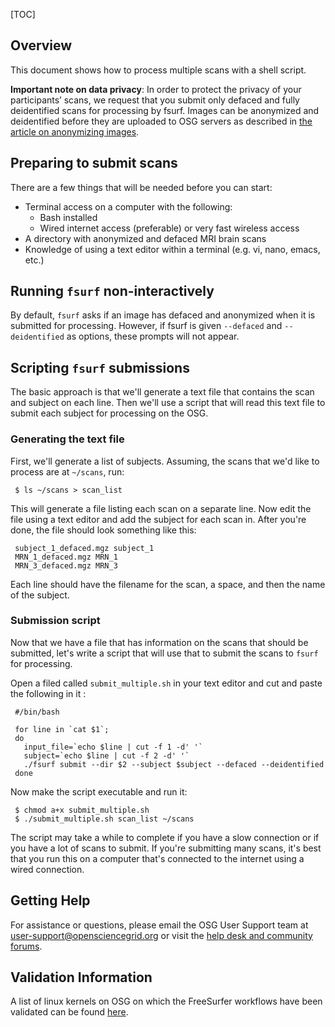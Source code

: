 
[title]: - "Submitting multiple  scans to Fsurf"
[TOC]


## Overview

This document shows how to process multiple scans with a shell script.  

**Important note on data privacy**:  In order to protect the privacy of your
participants’ scans, we request that you submit only defaced and fully
deidentified scans for processing by fsurf.  Images can be anonymized and
deidentified before they are uploaded to OSG servers as described in [the
article on anonymizing images](https://support.opensciencegrid.org/support/solutions/articles/12000008493-anonymizing-images).


## Preparing to submit scans

There are a few things that will be needed before you can start:

* Terminal access on a computer with the following:
  * Bash installed
  * Wired internet access (preferable) or very fast wireless access 
* A directory with anonymized and defaced MRI brain scans 
* Knowledge of using a text editor within a terminal (e.g. vi, nano, emacs, etc.)

## Running `fsurf` non-interactively

By default, `fsurf` asks if an image has defaced and anonymized when it is
submitted for processing.  However, if fsurf is given `--defaced` and
`--deidentified` as options, these prompts will not appear.

## Scripting `fsurf` submissions

The basic approach is that we'll generate a
text file that contains the scan and subject on each line.  Then we'll use a script
that will read this text file to submit each subject for processing on the OSG. 

### Generating the text file

  First, we'll generate a list of subjects.  Assuming, the scans that
we'd like to process are at `~/scans`, run:

     $ ls ~/scans > scan_list

This will generate a file listing each scan on a separate line.  Now edit the
file using a text editor and add the subject for each scan in.  After you're
done, the file should look something like this:

     subject_1_defaced.mgz subject_1
     MRN_1_defaced.mgz MRN_1
     MRN_3_defaced.mgz MRN_3

Each line should have the filename for the scan, a space, and then the name of 
the subject.

### Submission script

Now that we have a file that has information on the scans that should be
submitted, let's write a script that will use that to submit the scans
to `fsurf` for processing.

Open a filed called `submit_multiple.sh` in your text editor and cut and paste
the following in it :

     #/bin/bash
     
     for line in `cat $1`;
     do
       input_file=`echo $line | cut -f 1 -d' '`
       subject=`echo $line | cut -f 2 -d' '`
       ./fsurf submit --dir $2 --subject $subject --defaced --deidentified
     done

Now make the script executable and run it:

     $ chmod a+x submit_multiple.sh
     $ ./submit_multiple.sh scan_list ~/scans

The script may take a while to complete if you have a slow connection or if you
have a lot of scans to submit.  If you're submitting many scans, it's best that
you run this on a computer that's connected to the internet using a wired
connection.

## Getting Help
For assistance or questions, please email the OSG User Support team  at
[user-support@opensciencegrid.org](mailto:user-support@opensciencegrid.org) or
visit the [help desk and community forums](http://support.opensciencegrid.org).


## Validation Information
A list of linux kernels on OSG  on which the FreeSurfer workflows have been
validated can be found
[here](https://support.opensciencegrid.org/support/solutions/articles/12000008494-freesurfer-validation-on-the-osg-).
